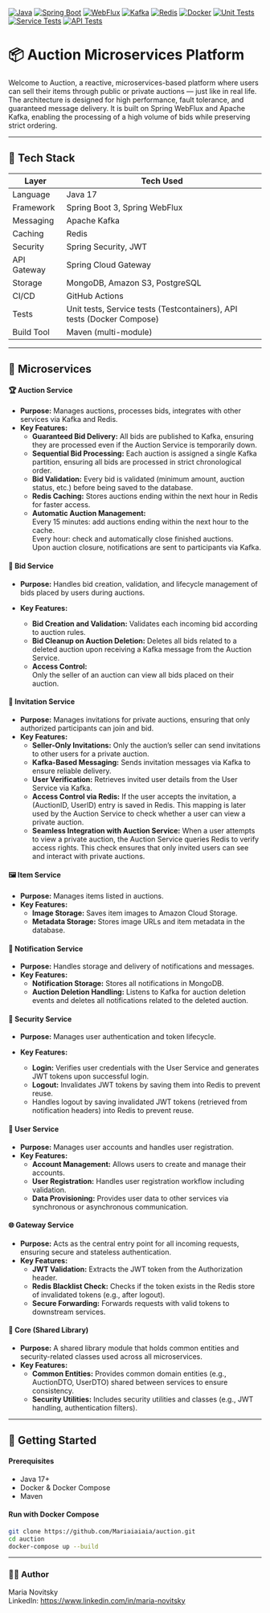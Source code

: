 [![Java](https://img.shields.io/badge/Java-17-blue.svg)](https://www.oracle.com/java/)
[![Spring Boot](https://img.shields.io/badge/Spring%20Boot-3.2-brightgreen.svg)](https://spring.io/projects/spring-boot)
[![WebFlux](https://img.shields.io/badge/WebFlux-reactive-orange.svg)](https://docs.spring.io/spring-framework/docs/current/reference/html/web-reactive.html)
[![Kafka](https://img.shields.io/badge/Kafka-event--driven-red.svg)](https://kafka.apache.org/)
[![Redis](https://img.shields.io/badge/Redis-cache-critical.svg)](https://redis.io/)
[![Docker](https://img.shields.io/badge/Docker-ready-blue.svg)](https://www.docker.com/)
[![Unit Tests](https://github.com/Mariaiaiaia/auction/actions/workflows/unit-tests.yml/badge.svg)](https://github.com/Mariaiaiaia/auction/actions)
[![Service Tests](https://github.com/Mariaiaiaia/auction/actions/workflows/service-tests.yml/badge.svg)](https://github.com/Mariaiaiaia/auction/actions)
[![API Tests](https://github.com/Mariaiaiaia/auction/actions/workflows/api-tests.yml/badge.svg)](https://github.com/Mariaiaiaia/auction/actions)


# 📦 Auction Microservices Platform  

Welcome to Auction, a reactive, microservices-based platform  where users can sell their items through public or private auctions — just like in real life. The architecture is designed for high performance, fault tolerance, and guaranteed message delivery.
It is built on Spring WebFlux and Apache Kafka, enabling the processing of a high volume of bids while preserving strict ordering.

---
## 🧱 Tech Stack

| Layer            | Tech Used                                                              |
|------------------|------------------------------------------------------------------------|
| Language         | Java 17                                                                |
| Framework        | Spring Boot 3, Spring WebFlux                                          |
| Messaging        | Apache Kafka                                                           |
| Caching          | Redis                                                                  |
| Security         | Spring Security, JWT                                                   |
| API Gateway      | Spring Cloud Gateway                                                   |
| Storage          | MongoDB, Amazon S3, PostgreSQL                                         |
| CI/CD            | GitHub Actions                                                         |
| Tests            | Unit tests, Service tests (Testcontainers), API tests (Docker Compose) |
| Build Tool       | Maven (multi-module)                                                   |

---
## 🧩 Microservices 

#### 🏆 Auction Service 
- **Purpose:**
Manages auctions, processes bids, integrates with other services via Kafka and Redis.
- **Key Features:**
  - **Guaranteed Bid Delivery:** All bids are published to Kafka, ensuring they are processed even if the Auction Service is temporarily down.
  - **Sequential Bid Processing:** Each auction is assigned a single Kafka partition, ensuring all bids are processed in strict chronological order.
  - **Bid Validation:** Every bid is validated (minimum amount, auction status, etc.) before being saved to the database.
  - **Redis Caching:** Stores auctions ending within the next hour in Redis for faster access.
  - **Automatic Auction Management:**  
Every 15 minutes: add auctions ending within the next hour to the cache.  
Every hour: check and automatically close finished auctions.  
Upon auction closure, notifications are sent to participants via Kafka.

#### 🎯 Bid Service
- **Purpose:**
Handles bid creation, validation, and lifecycle management of bids placed by users during auctions.

- **Key Features:**
  - **Bid Creation and Validation:** Validates each incoming bid according to auction rules.
  - **Bid Cleanup on Auction Deletion:** Deletes all bids related to a deleted auction upon receiving a Kafka message from the Auction Service.
  - **Access Control:**  
Only the seller of an auction can view all bids placed on their auction. 

#### 💌 Invitation Service
- **Purpose:**
Manages invitations for private auctions, ensuring that only authorized participants can join and bid.
- **Key Features:**
  - **Seller-Only Invitations:** Only the auction’s seller can send invitations to other users for a private auction.
  - **Kafka-Based Messaging:** Sends invitation messages via Kafka to ensure reliable delivery.
  - **User Verification:** Retrieves invited user details from the User Service via Kafka.
  - **Access Control via Redis:** If the user accepts the invitation, a (AuctionID, UserID) entry is saved in Redis.
This mapping is later used by the Auction Service to check whether a user can view a private auction.
  - **Seamless Integration with Auction Service:**
When a user attempts to view a private auction, the Auction Service queries Redis to verify access rights.
This check ensures that only invited users can see and interact with private auctions.

#### 🖼️ Item Service
- **Purpose:**
Manages items listed in auctions.
- **Key Features:**
  - **Image Storage:** Saves item images to Amazon Cloud Storage.  
  - **Metadata Storage:** Stores image URLs and item metadata in the database.

#### 🔔 Notification Service
- **Purpose:**
Handles storage and delivery of notifications and messages.
- **Key Features:**
  - **Notification Storage:** Stores all notifications in MongoDB.
  - **Auction Deletion Handling:** Listens to Kafka for auction deletion events and deletes all notifications related to the deleted auction.

#### 🔐 Security Service
- **Purpose:**
Manages user authentication and token lifecycle.

- **Key Features:**
  - **Login:** Verifies user credentials with the User Service and generates JWT tokens upon successful login.
  - **Logout:** Invalidates JWT tokens by saving them into Redis to prevent reuse.
  - Handles logout by saving invalidated JWT tokens (retrieved from notification headers) into Redis to prevent reuse.

#### 👤 User Service
- **Purpose:**
Manages user accounts and handles user registration.
- **Key Features:**
  - **Account Management:** Allows users to create and manage their accounts.
  - **User Registration:** Handles user registration workflow including validation.
  - **Data Provisioning:** Provides user data to other services via synchronous or asynchronous communication.

#### 🌐 Gateway Service
- **Purpose:** Acts as the central entry point for all incoming requests, ensuring secure and stateless authentication.
- **Key Features:**
  - **JWT Validation:** Extracts the JWT token from the Authorization header.
  - **Redis Blacklist Check:** Checks if the token exists in the Redis store of invalidated tokens (e.g., after logout).
  - **Secure Forwarding:**  Forwards requests with valid tokens to downstream services.


#### 🧩 Core (Shared Library)
- **Purpose:**
A shared library module that holds common entities and security-related classes used across all microservices.
- **Key Features:**
  - **Common Entities:** Provides common domain entities (e.g., AuctionDTO, UserDTO) shared between services to ensure consistency.
  - **Security Utilities:** Includes security utilities and classes (e.g., JWT handling, authentication filters).


---

## 🚀 Getting Started

#### Prerequisites

- Java 17+
- Docker & Docker Compose
- Maven

#### Run with Docker Compose

```bash
git clone https://github.com/Mariaiaiaia/auction.git
cd auction
docker-compose up --build
```

---

### 👩‍💻 Author
Maria Novitsky  
LinkedIn: https://www.linkedin.com/in/maria-novitsky
